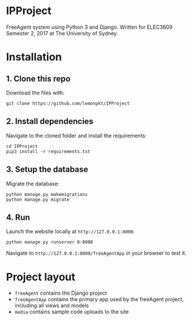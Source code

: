 # IPProject

FreeAgent system using Python 3 and Django. Written for ELEC3609 Semester 2, 2017 at The University of Sydney.

# Installation

## 1. Clone this repo

Download the files with:

```
git clone https://github.com/lemonpkt/IPProject
```

## 2. Install dependencies

Navigate to the cloned folder and install the requirements:

```
cd IPProject
pip3 install -r requirements.txt
```

## 3. Setup the database

Migrate the database:

```
python manage.py makemigrations
python manage.py migrate
```

## 4. Run

Launch the website locally at `http://127.0.0.1:8000`:

```
python manage.py runserver 0:8000
```

Navigate to `http://127.0.0.1:8000/freeAgentApp` in your browser to test it.

# Project layout

* `freeAgent` contains the Django project
* `freeAgentApp` contains the primary app used by the freeAgent project, including all views and models
* `media` contains sample code uploads to the site
